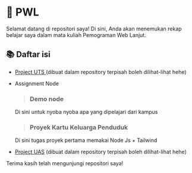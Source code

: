 # 🚀 PWL 

Selamat datang di repositori saya! Di sini, Anda akan menemukan rekap belajar saya dalam mata kuliah Pemograman Web Lanjut.

 ## 📚 Daftar isi
-  [Project UTS ](https://github.com/Elmosius/Project-UTS-PWL)(dibuat dalam repository terpisah boleh dilihat-lihat hehe)
-  Assignment Node
   > ### Demo node
     Di sini untuk nyoba nyoba apa yang dipelajari dari kampus

   > ### Proyek Kartu Keluarga Penduduk
     Di sini tugas proyek pertama memakai Node Js + Tailwind

-  [Project UAS](https://github.com/Elmosius/Project-UAS-PWL) (dibuat dalam repository terpisah boleh dilihat-lihat hehe)

   
Terima kasih telah mengunjungi repositori saya!

